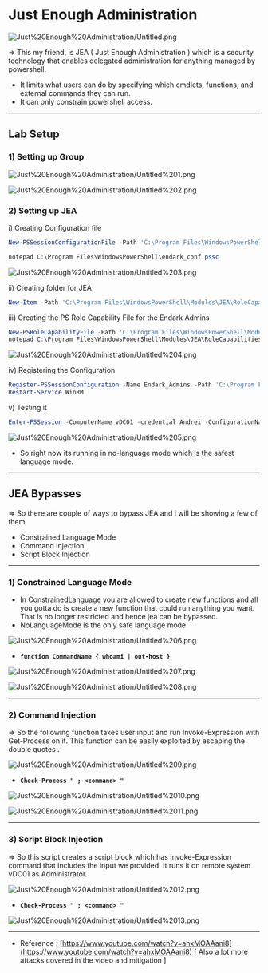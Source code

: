 # Just Enough Administration

![Just%20Enough%20Administration/Untitled.png](Just%20Enough%20Administration/Untitled.png)

⇒ This my friend, is JEA ( Just Enough Administration ) which is a security technology that enables delegated administration for anything managed by powershell. 

- It limits what users can do by specifying which cmdlets, functions, and external commands they can run.
- It can only constrain powershell access.

---

## Lab Setup

### 1) Setting up Group

![Just%20Enough%20Administration/Untitled%201.png](Just%20Enough%20Administration/Untitled%201.png)

![Just%20Enough%20Administration/Untitled%202.png](Just%20Enough%20Administration/Untitled%202.png)

### 2) Setting up JEA

i) Creating Configuration file

```powershell
New-PSSessionConfigurationFile -Path 'C:\Program Files\WindowsPowerShell\endark_conf.pssc'

notepad C:\Program Files\WindowsPowerShell\endark_conf.pssc
```

![Just%20Enough%20Administration/Untitled%203.png](Just%20Enough%20Administration/Untitled%203.png)

ii) Creating folder for JEA

```powershell
New-Item -Path 'C:\Program Files\WindowsPowerShell\Modules\JEA\RoleCapabilities' -ItemType Directory
```

iii) Creating the PS Role Capability File for the Endark Admins

```powershell
New-PSRoleCapabilityFile -Path 'C:\Program Files\WindowsPowerShell\Modules\JEA\RoleCapabilities\endark_admins.psrc'
notepad C:\Program Files\WindowsPowerShell\Modules\JEA\RoleCapabilities\endark_admins.psrc
```

![Just%20Enough%20Administration/Untitled%204.png](Just%20Enough%20Administration/Untitled%204.png)

iv) Registering the Configuration

```powershell
Register-PSSessionConfiguration -Name Endark_Admins -Path 'C:\Program Files\WindowsPowerShell\endark_conf.pssc'
Restart-Service WinRM
```

v) Testing it

```powershell
Enter-PSSession -ComputerName vDC01 -credential Andrei -ConfigurationName endark_admins
```

![Just%20Enough%20Administration/Untitled%205.png](Just%20Enough%20Administration/Untitled%205.png)

- So right now its running in no-language mode which is the safest language mode.

---

## JEA Bypasses

⇒ So there are couple of ways to bypass JEA and i will be showing a few of them

- Constrained Language Mode
- Command Injection
- Script Block Injection

---

### 1) Constrained Language Mode

- In ConstrainedLanguage you are allowed to create new functions and all you gotta do is create a new function that could run anything you want. That is no longer restricted and hence jea can be bypassed.
- NoLanguageMode is the only safe language mode

![Just%20Enough%20Administration/Untitled%206.png](Just%20Enough%20Administration/Untitled%206.png)

- **`function CommandName { whoami | out-host }`**

![Just%20Enough%20Administration/Untitled%207.png](Just%20Enough%20Administration/Untitled%207.png)

![Just%20Enough%20Administration/Untitled%208.png](Just%20Enough%20Administration/Untitled%208.png)

---

### 2) Command Injection

⇒ So the following function takes user input and run Invoke-Expression with Get-Process on it. This function can be easily exploited by escaping the double quotes .

![Just%20Enough%20Administration/Untitled%209.png](Just%20Enough%20Administration/Untitled%209.png)

- **`Check-Process " ; <command> "`**

![Just%20Enough%20Administration/Untitled%2010.png](Just%20Enough%20Administration/Untitled%2010.png)

![Just%20Enough%20Administration/Untitled%2011.png](Just%20Enough%20Administration/Untitled%2011.png)

---

### 3) Script Block Injection

⇒ So this script creates a script block which has Invoke-Expression command that includes the input we provided. It runs it on remote system vDC01 as Administrator.

![Just%20Enough%20Administration/Untitled%2012.png](Just%20Enough%20Administration/Untitled%2012.png)

- **`Check-Process " ; <command> "`**

![Just%20Enough%20Administration/Untitled%2013.png](Just%20Enough%20Administration/Untitled%2013.png)

---

- Reference : [https://www.youtube.com/watch?v=ahxMOAAani8](https://www.youtube.com/watch?v=ahxMOAAani8) [ Also a lot more attacks covered in the video and mitigation ]